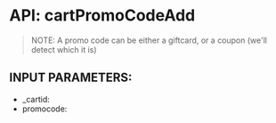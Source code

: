# API: cartPromoCodeAdd




> NOTE:
> A promo code can be either a giftcard, or a coupon (we'll detect which it is)
> 

## INPUT PARAMETERS: ##
  * _cartid: 
  * promocode: 
